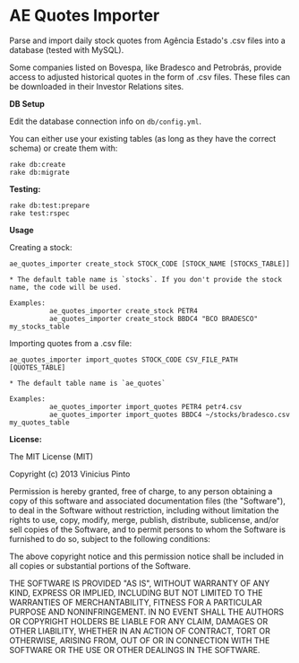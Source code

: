 AE Quotes Importer
==================

Parse and import daily stock quotes from Agência Estado's .csv files into a database (tested with MySQL).

Some companies listed on Bovespa, like Bradesco and Petrobrás, provide access to adjusted historical quotes in the form of .csv files. These files can be downloaded in their Investor Relations sites.

**DB Setup**

Edit the database connection info on `db/config.yml`.

You can either use your existing tables (as long as they have the correct schema) or create them with:

    rake db:create
    rake db:migrate

**Testing:**

    rake db:test:prepare
    rake test:rspec

**Usage**

Creating a stock:

    ae_quotes_importer create_stock STOCK_CODE [STOCK_NAME [STOCKS_TABLE]]

    * The default table name is `stocks`. If you don't provide the stock name, the code will be used.

    Examples:
              ae_quotes_importer create_stock PETR4
              ae_quotes_importer create_stock BBDC4 "BCO BRADESCO" my_stocks_table


Importing quotes from a .csv file:

    ae_quotes_importer import_quotes STOCK_CODE CSV_FILE_PATH [QUOTES_TABLE]

    * The default table name is `ae_quotes`

    Examples:
              ae_quotes_importer import_quotes PETR4 petr4.csv
              ae_quotes_importer import_quotes BBDC4 ~/stocks/bradesco.csv my_quotes_table

**License:**

The MIT License (MIT)

Copyright (c) 2013 Vinicius Pinto

Permission is hereby granted, free of charge, to any person obtaining a copy
of this software and associated documentation files (the "Software"), to deal
in the Software without restriction, including without limitation the rights
to use, copy, modify, merge, publish, distribute, sublicense, and/or sell
copies of the Software, and to permit persons to whom the Software is
furnished to do so, subject to the following conditions:

The above copyright notice and this permission notice shall be included in
all copies or substantial portions of the Software.

THE SOFTWARE IS PROVIDED "AS IS", WITHOUT WARRANTY OF ANY KIND, EXPRESS OR
IMPLIED, INCLUDING BUT NOT LIMITED TO THE WARRANTIES OF MERCHANTABILITY,
FITNESS FOR A PARTICULAR PURPOSE AND NONINFRINGEMENT. IN NO EVENT SHALL THE
AUTHORS OR COPYRIGHT HOLDERS BE LIABLE FOR ANY CLAIM, DAMAGES OR OTHER
LIABILITY, WHETHER IN AN ACTION OF CONTRACT, TORT OR OTHERWISE, ARISING FROM,
OUT OF OR IN CONNECTION WITH THE SOFTWARE OR THE USE OR OTHER DEALINGS IN
THE SOFTWARE.

